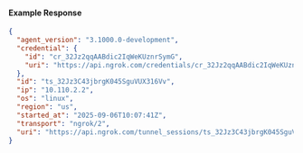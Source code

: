 <!-- Code generated for API Clients. DO NOT EDIT. -->

#### Example Response

```json
{
  "agent_version": "3.1000.0-development",
  "credential": {
    "id": "cr_32Jz2qqAABdic2IqWeKUznrSymG",
    "uri": "https://api.ngrok.com/credentials/cr_32Jz2qqAABdic2IqWeKUznrSymG"
  },
  "id": "ts_32Jz3C43jbrgK045SguVUX316Vv",
  "ip": "10.110.2.2",
  "os": "linux",
  "region": "us",
  "started_at": "2025-09-06T10:07:41Z",
  "transport": "ngrok/2",
  "uri": "https://api.ngrok.com/tunnel_sessions/ts_32Jz3C43jbrgK045SguVUX316Vv"
}
```
